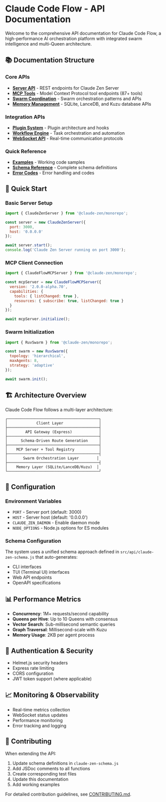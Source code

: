 # Claude Code Flow - API Documentation

Welcome to the comprehensive API documentation for Claude Code Flow, a high-performance AI orchestration platform with integrated swarm intelligence and multi-Queen architecture.

## 📚 Documentation Structure

### Core APIs
- [**Server API**](./server-api.md) - REST endpoints for Claude Zen Server
- [**MCP Tools**](./mcp-tools.md) - Model Context Protocol tool endpoints (87+ tools)
- [**Swarm Coordination**](./swarm-coordination.md) - Swarm orchestration patterns and APIs
- [**Memory Management**](./memory-api.md) - SQLite, LanceDB, and Kuzu database APIs

### Integration APIs
- [**Plugin System**](./plugin-api.md) - Plugin architecture and hooks
- [**Workflow Engine**](./workflow-api.md) - Task orchestration and automation
- [**WebSocket API**](./websocket-api.md) - Real-time communication protocols

### Quick Reference
- [**Examples**](../examples/) - Working code samples
- [**Schema Reference**](./schema.md) - Complete schema definitions
- [**Error Codes**](./errors.md) - Error handling and codes

## 🚀 Quick Start

### Basic Server Setup
```javascript
import { ClaudeZenServer } from '@claude-zen/monorepo';

const server = new ClaudeZenServer({
  port: 3000,
  host: '0.0.0.0'
});

await server.start();
console.log('Claude Zen Server running on port 3000');
```

### MCP Client Connection
```javascript
import { ClaudeFlowMCPServer } from '@claude-zen/monorepo';

const mcpServer = new ClaudeFlowMCPServer({
  version: '2.0.0-alpha.70',
  capabilities: {
    tools: { listChanged: true },
    resources: { subscribe: true, listChanged: true }
  }
});

await mcpServer.initialize();
```

### Swarm Initialization
```javascript
import { RuvSwarm } from '@claude-zen/monorepo';

const swarm = new RuvSwarm({
  topology: 'hierarchical',
  maxAgents: 8,
  strategy: 'adaptive'
});

await swarm.init();
```

## 🏗️ Architecture Overview

Claude Code Flow follows a multi-layer architecture:

```
┌─────────────────────────────────────────┐
│             Client Layer                │
├─────────────────────────────────────────┤
│        API Gateway (Express)            │
├─────────────────────────────────────────┤
│      Schema-Driven Route Generation     │
├─────────────────────────────────────────┤
│    MCP Server + Tool Registry           │
├─────────────────────────────────────────┤
│       Swarm Orchestration Layer        │
├─────────────────────────────────────────┤
│    Memory Layer (SQLite/LanceDB/Kuzu)  │
└─────────────────────────────────────────┘
```

## 🔧 Configuration

### Environment Variables
- `PORT` - Server port (default: 3000)
- `HOST` - Server host (default: '0.0.0.0')
- `CLAUDE_ZEN_DAEMON` - Enable daemon mode
- `NODE_OPTIONS` - Node.js options for ES modules

### Schema Configuration
The system uses a unified schema approach defined in `src/api/claude-zen-schema.js` that auto-generates:
- CLI interfaces
- TUI (Terminal UI) interfaces  
- Web API endpoints
- OpenAPI specifications

## 📊 Performance Metrics

- **Concurrency**: 1M+ requests/second capability
- **Queens per Hive**: Up to 10 Queens with consensus
- **Vector Search**: Sub-millisecond semantic queries
- **Graph Traversal**: Millisecond-scale with Kuzu
- **Memory Usage**: 2KB per agent process

## 🔐 Authentication & Security

- Helmet.js security headers
- Express rate limiting
- CORS configuration
- JWT token support (where applicable)

## 📈 Monitoring & Observability

- Real-time metrics collection
- WebSocket status updates
- Performance monitoring
- Error tracking and logging

## 🤝 Contributing

When extending the API:
1. Update schema definitions in `claude-zen-schema.js`
2. Add JSDoc comments to all functions
3. Create corresponding test files
4. Update this documentation
5. Add working examples

For detailed contribution guidelines, see [CONTRIBUTING.md](../../CONTRIBUTING.md).